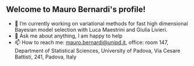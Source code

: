 ## Welcome to Mauro Bernardi's profile! 

- 🔭 I’m currently working on variational methods for fast high dimensional Bayesian model selection with Luca Maestrini and Giulia Livieri.
- 💬 Ask me about anything, I am happy to help
- 📫 How to reach me: mauro.bernardi@unipd.it, office: room 147, Department of Statistical Sciences, University of Padova, Via Cesare Battisti, 241, Padova, Italy

<!--
**maurobernardi/maurobernardi** is a ✨ _special_ ✨ repository because its `README.md` (this file) appears on your GitHub profile.

Here are some ideas to get you started:

- 🔭 I’m currently working on zio
- 🌱 I’m currently learning ...
- 👯 I’m looking to collaborate on ...
- 🤔 I’m looking for help with ...
- 💬 Ask me about ...
- 📫 How to reach me: ...
- 😄 Pronouns: ...
- ⚡ Fun fact: ...
-->
